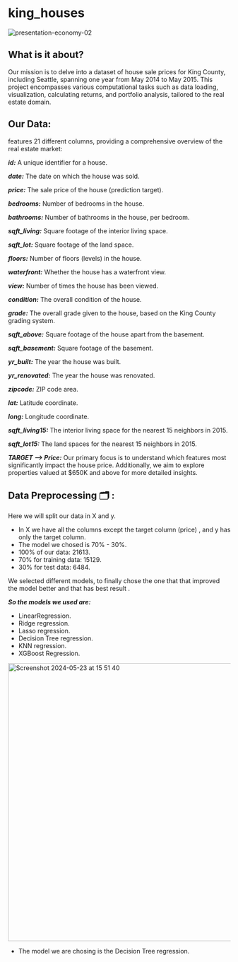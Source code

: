 # king_houses
![presentation-economy-02](https://github.com/ManelAitAmer/king_houses/assets/160795377/2619d471-a1ae-44cd-8c69-9edc11c96c03)

## What is it about?

Our mission is to delve into a dataset of house sale prices for King County, including Seattle, spanning one year from May 2014 to May 2015. This project encompasses various computational tasks such as data loading, visualization, calculating returns, and portfolio analysis, tailored to the real estate domain.

## Our Data: 

features 21 different columns, providing a comprehensive overview of the real estate market:

***id:***  A unique identifier for a house.

***date:*** The date on which the house was sold.

***price:*** The sale price of the house (prediction target).

***bedrooms:*** Number of bedrooms in the house.

***bathrooms:*** Number of bathrooms in the house, per bedroom.

***sqft_living:*** Square footage of the interior living space.

***sqft_lot:*** Square footage of the land space.

***floors:*** Number of floors (levels) in the house.

***waterfront:*** Whether the house has a waterfront view.

***view:*** Number of times the house has been viewed.

***condition:*** The overall condition of the house.

***grade:*** The overall grade given to the house, based on the King County grading system.

***sqft_above:*** Square footage of the house apart from the basement.

***sqft_basement:*** Square footage of the basement.

***yr_built:*** The year the house was built.

***yr_renovated:*** The year the house was renovated.

***zipcode:*** ZIP code area.

***lat:*** Latitude coordinate.

***long:*** Longitude coordinate.

***sqft_living15:*** The interior living space for the nearest 15 neighbors in 2015.

***sqft_lot15:*** The land spaces for the nearest 15 neighbors in 2015.

***TARGET --> Price:*** Our primary focus is to understand which features most significantly impact the house price. Additionally, we aim to explore properties valued at $650K and above for more detailed insights.

## Data Preprocessing :card_index_dividers: :

Here we will split our data in X and y. 

* In X we have all the columns except the target column (price) , and y has only the target column.
* The model we chosed is 70% - 30%.
* 100% of our data: 21613.
* 70% for training data: 15129.
* 30% for test data: 6484.
  
We selected different models, to finally chose the one that that improved the model better and that has best result .

***So the models we used are:***

* LinearRegression.
* Ridge regression.
* Lasso regression.
* Decision Tree regression.
* KNN regression.
* XGBoost Regression.
<img width="629" alt="Screenshot 2024-05-23 at 15 51 40" src="https://github.com/ManelAitAmer/king_houses/assets/160795377/0d15e7cb-f112-466d-a419-293096dba723">

+ The model we are chosing is the Decision Tree regression.

